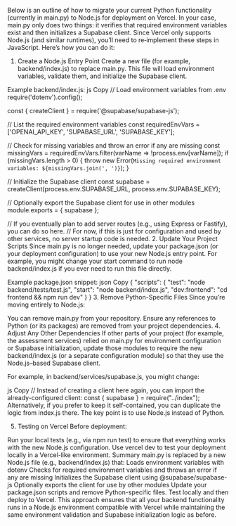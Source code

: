 Below is an outline of how to migrate your current Python functionality (currently in main.py) to Node.js for deployment on Vercel. In your case, main.py only does two things: it verifies that required environment variables exist and then initializes a Supabase client. Since Vercel only supports Node.js (and similar runtimes), you’ll need to re‐implement these steps in JavaScript. Here’s how you can do it:

1. Create a Node.js Entry Point
   Create a new file (for example, backend/index.js) to replace main.py. This file will load environment variables, validate them, and initialize the Supabase client.

Example backend/index.js:
js
Copy
// Load environment variables from .env
require('dotenv').config();

const { createClient } = require('@supabase/supabase-js');

// List the required environment variables
const requiredEnvVars = ['OPENAI_API_KEY', 'SUPABASE_URL', 'SUPABASE_KEY'];

// Check for missing variables and throw an error if any are missing
const missingVars = requiredEnvVars.filter(varName => !process.env[varName]);
if (missingVars.length > 0) {
throw new Error(`Missing required environment variables: ${missingVars.join(', ')}`);
}

// Initialize the Supabase client
const supabase = createClient(process.env.SUPABASE_URL, process.env.SUPABASE_KEY);

// Optionally export the Supabase client for use in other modules
module.exports = { supabase };

// If you eventually plan to add server routes (e.g., using Express or Fastify), you can do so here.
// For now, if this is just for configuration and used by other services, no server startup code is needed. 2. Update Your Project Scripts
Since main.py is no longer needed, update your package.json (or your deployment configuration) to use your new Node.js entry point. For example, you might change your start command to run node backend/index.js if you ever need to run this file directly.

Example package.json snippet:
json
Copy
{
"scripts": {
"test": "node backend/tests/test.js",
"start": "node backend/index.js",
"dev:frontend": "cd frontend && npm run dev"
}
} 3. Remove Python-Specific Files
Since you’re moving entirely to Node.js:

You can remove main.py from your repository.
Ensure any references to Python (or its packages) are removed from your project dependencies. 4. Adjust Any Other Dependencies
If other parts of your project (for example, the assessment services) relied on main.py for environment configuration or Supabase initialization, update those modules to require the new backend/index.js (or a separate configuration module) so that they use the Node.js–based Supabase client.

For example, in backend/services/supabase.js, you might change:

js
Copy
// Instead of creating a client here again, you can import the already-configured client:
const { supabase } = require("../index");
Alternatively, if you prefer to keep it self-contained, you can duplicate the logic from index.js there. The key point is to use Node.js instead of Python.

5. Testing on Vercel
   Before deployment:

Run your local tests (e.g., via npm run test) to ensure that everything works with the new Node.js configuration.
Use vercel dev to test your deployment locally in a Vercel-like environment.
Summary
main.py is replaced by a new Node.js file (e.g., backend/index.js) that:
Loads environment variables with dotenv
Checks for required environment variables and throws an error if any are missing
Initializes the Supabase client using @supabase/supabase-js
Optionally exports the client for use by other modules
Update your package.json scripts and remove Python-specific files.
Test locally and then deploy to Vercel.
This approach ensures that all your backend functionality runs in a Node.js environment compatible with Vercel while maintaining the same environment validation and Supabase initialization logic as before.
